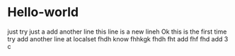 # Hello-world
just try
just a add another line
this line is a new lineh
Ok this is the first time try
add another line at localset  fhdh
know fhhkgk fhdh  fht
add  fhf fhd
add 3 c

